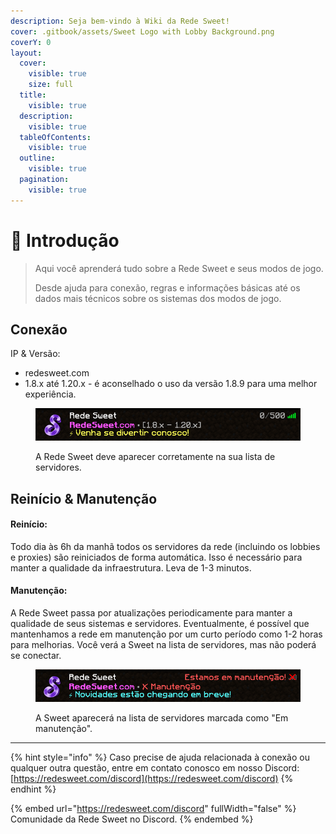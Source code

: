 ```yaml
---
description: Seja bem-vindo à Wiki da Rede Sweet!
cover: .gitbook/assets/Sweet Logo with Lobby Background.png
coverY: 0
layout:
  cover:
    visible: true
    size: full
  title:
    visible: true
  description:
    visible: true
  tableOfContents:
    visible: true
  outline:
    visible: true
  pagination:
    visible: true
---
```


# 👋 Introdução

> Aqui você aprenderá tudo sobre a Rede Sweet e seus modos de jogo.
>
> Desde ajuda para conexão, regras e informações básicas até os dados mais técnicos sobre os sistemas dos modos de jogo.

## Conexão

IP & Versão:

* redesweet.com
* 1.8.x até 1.20.x - é aconselhado o uso da versão 1.8.9 para uma melhor experiência.

<figure><img src=".gitbook/assets/sweet_motd.png" alt="Sweet MOTD"><figcaption><p>A Rede Sweet deve aparecer corretamente na sua lista de servidores.</p></figcaption></figure>

##

## Reinício & Manutenção

#### Reinício:

Todo dia às 6h da manhã todos os servidores da rede (incluindo os lobbies e proxies) são reiniciados de forma automática. Isso é necessário para manter a qualidade da infraestrutura. Leva de 1-3 minutos.

#### Manutenção:

A Rede Sweet passa por atualizações periodicamente para manter a qualidade de seus sistemas e servidores. Eventualmente, é possível que mantenhamos a rede em manutenção por um curto período como 1-2 horas para melhorias. Você verá a Sweet na lista de servidores, mas não poderá se conectar.

<figure><img src=".gitbook/assets/sweet_motd_manu.png" alt="Sweet MOTD manutenção"><figcaption><p>A Sweet aparecerá na lista de servidores marcada como "Em manutenção".</p></figcaption></figure>



***

{% hint style="info" %}
Caso precise de ajuda relacionada à conexão ou qualquer outra questão, entre em contato conosco em nosso Discord: [https://redesweet.com/discord](https://redesweet.com/discord)
{% endhint %}

{% embed url="https://redesweet.com/discord" fullWidth="false" %}
Comunidade da Rede Sweet no Discord.
{% endembed %}



